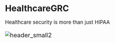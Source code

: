 # HealthcareGRC

<big>Healthcare security is more than just HIPAA<big>


![header_small2](https://user-images.githubusercontent.com/68176408/220494653-7a43bf6c-90b6-46a4-b983-44cf39c8cdc3.png)


